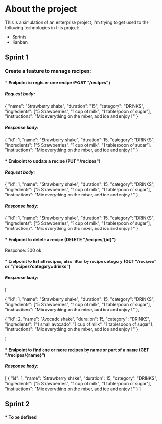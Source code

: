 # About the project

This is a simulation of an enterprise project, I'm trying to get used to the following technologies in this project:
* Sprints
* Kanban

## Sprint 1
### Create a feature to manage recipes:
#### * Endpoint to register one recipe (POST "/recipes")

##### Request body:

{
"name": "Strawberry shake",
"duration": "15",
"category": "DRINKS",
"ingredients": ["5 Strawberries", "1 cup of milk", "1 tablespoon of sugar"],
"instructions": "Mix everything on the mixer, add ice and enjoy !."
}

##### Response body:

{
    "id": 1,
    "name": "Strawberry shake",
    "duration": 15,
    "category": "DRINKS",
    "ingredients": ["5 Strawberries", "1 cup of milk", "1 tablespoon of sugar"],
    "instructions": "Mix everything on the mixer, add ice and enjoy !."
}

#### * Endpoint to update a recipe (PUT "/recipes") 

##### Request body:

{
    "id": 1,
    "name": "Strawberry shake",
    "duration": 15,
    "category": "DRINKS",
    "ingredients": ["5 Strawberries", "1 cup of milk", "1 tablespoon of sugar"],
    "instructions": "Mix everything on the mixer, add ice and enjoy !."
}

##### Response body:

{
    "id": 1,
    "name": "Strawberry shake",
    "duration": 15,
    "category": "DRINKS",
    "ingredients": ["5 Strawberries", "1 cup of milk", "1 tablespoon of sugar"],
    "instructions": "Mix everything on the mixer, add ice and enjoy !."
}

#### * Endpoint to delete a recipe (DELETE "/recipes/{id}")
Response: 200 ok

#### * Endpoint to list all recipes, also filter by recipe category (GET "/recipes" or "/recipes?category=drinks")

##### Response body:

[

{
    "id": 1,
    "name": "Strawberry shake",
    "duration": 15,
    "category": "DRINKS",
    "ingredients": ["5 Strawberries", "1 cup of milk", "1 tablespoon of sugar"],
    "instructions": "Mix everything on the mixer, add ice and enjoy !."
},

{
    "id": 2,
    "name": "Avocado shake",
    "duration": 15,
    "category": "DRINKS",
    "ingredients": ["1 small avocado", "1 cup of milk", "1 tablespoon of sugar"],
    "instructions": "Mix everything on the mixer, add ice and enjoy !."
}

]

#### * Endpoint to find one or more recipes by name or part of a name (GET "/recipes/{name}")

##### Response body: 

[
{
    "id": 1,
    "name": "Strawberry shake",
    "duration": 15,
    "category": "DRINKS",
    "ingredients": ["5 Strawberries", "1 cup of milk", "1 tablespoon of sugar"],
    "instructions": "Mix everything on the mixer, add ice and enjoy !."
}
]

## Sprint 2
### 
#### * To be defined